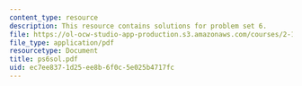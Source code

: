 ```yaml
---
content_type: resource
description: This resource contains solutions for problem set 6.
file: https://ol-ocw-studio-app-production.s3.amazonaws.com/courses/2-171-analysis-and-design-of-digital-control-systems-fall-2006/ec7ee8371d25ee8b6f0c5e025b4717fc_ps6sol.pdf
file_type: application/pdf
resourcetype: Document
title: ps6sol.pdf
uid: ec7ee837-1d25-ee8b-6f0c-5e025b4717fc
---
```

